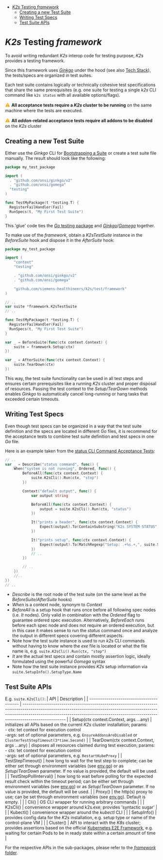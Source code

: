 <!--
SPDX-FileCopyrightText: © 2023 Siemens Healthcare GmbH

SPDX-License-Identifier: MIT
-->

- [*K2s* Testing *framework*](#k2s-testing-framework)
	- [Creating a new Test Suite](#creating-a-new-test-suite)
	- [Writing Test Specs](#writing-test-specs)
	- [Test Suite APIs](#test-suite-apis)


# *K2s* Testing *framework*
To avoid writing redundant *K2s* interop code for testing purpose, *K2s* provides a testing framework.

Since this framework uses [*Ginkgo*](https://onsi.github.io/ginkgo/#top) under the hood (see also [Tech Stack](../README.md#tech-stack)), the tests/specs are organized in test suites.

Each test suite contains logically or technically cohesive test specifications that share the same prerequisites (e.g. one suite for testing a single *k2s* CLI command like `k2s status` with all available options/flags).

<span style="color:orange;font-size:medium">**⚠** </span> **All acceptance tests require a *K2s* cluster to be running** on the same machine where the tests are executed.

<span style="color:orange;font-size:medium">**⚠** </span> **All *addon*-related acceptance tests require all addons to be disabled** on the *K2s* cluster

## Creating a new Test Suite
Either use the *Ginkgo* CLI for [Bootstrapping a Suite](https://onsi.github.io/ginkgo/#bootstrapping-a-suite) or create a test suite file manually. The result should look like the following:

```go
package my_test_package

import (
  . "github.com/onsi/ginkgo/v2"
  . "github.com/onsi/gomega"
  "testing"
)

func TestMyPackage(t *testing.T) {
  RegisterFailHandler(Fail)
  RunSpecs(t, "My First Test Suite")
}
```
This 'glue' code ties the [*Go* testing package](https://pkg.go.dev/testing) and [*Ginkgo*](https://onsi.github.io/ginkgo/#top)/[*Gomega*](https://onsi.github.io/gomega/#top) together.

To make use of the *framework*, obtain a *K2sTestSuite* instance in the *BeforeSuite* hook and dispose it in the *AfterSuite* hook:

```go
package my_test_package

import (
	"context"
	"testing"

	. "github.com/onsi/ginkgo/v2"
	. "github.com/onsi/gomega"

	"github.com/siemens-healthineers/k2s/test/framework"
)

// ..
var suite *framework.K2sTestSuite
// ..

func TestMyPackage(t *testing.T) {
  RegisterFailHandler(Fail)
  RunSpecs(t, "My First Test Suite")
}

var _ = BeforeSuite(func(ctx context.Context) {
	suite = framework.Setup(ctx)
})

var _ = AfterSuite(func(ctx context.Context) {
	suite.TearDown(ctx)
})
```
This way, the test suite functionality can be used in all test steps and ensures certain prerequisites like a running *K2s* cluster and proper disposal of resources. Passing the test context to the *Setup/TearDown* methods enables *Ginkgo* to automatically cancel long-running or hang tasks that exceeded certain timeouts.

## Writing Test Specs
Even though test specs can be organized in a way that the test suite definition and the specs are located in different *Go* files, it is recommend for the acceptance tests to combine test suite definition and test specs in one *Go* file.

<!-- TODO: UPDATE -->
Here is an example taken from the [status CLI Command Acceptance Tests](../e2e/cli/cmd/status/setuprequired/status_test.go):

```go
// ..
var _ = Describe("status command", func() {
	When("system is not running", Ordered, func() {
		BeforeAll(func(ctx context.Context) {
			suite.K2sCli().Run(ctx, "stop")
		})

		Context("default output", func() {
			var output string

			BeforeAll(func(ctx context.Context) {
				output = suite.K2sCli().Run(ctx, "status")
			})

			It("prints a header", func(ctx context.Context) {
				Expect(output).To(ContainSubstring("K2s SYSTEM STATUS"))
			})

			It("prints setup", func(ctx context.Context) {
				Expect(output).To(MatchRegexp("Setup: .+%s.+,", suite.SetupInfo().Name))
			})
			// ..
		})

        // ..
    })
    //..
})
// ..
```
- *Describe* is the root node of the test suite (on the same level as the *BeforeSuite*/*AfterSuite* hooks)
- *When* is a context node, synonym to *Context*
- *BeforeAll* is a setup hook that runs once before all following spec nodes (i.e. *It* nodes). Only valid in combination with the *Ordered* flag to guarantee ordered spec execution. Alternatively, *BeforeEach* runs before each spec node and does not require an ordered execution, but in this case it makes sense to run the *status* command once and analyze the output in different specs covering different aspects.
- Note how the test suite instance is used to run *k2s* CLI commands without having to know where the *exe* file is located or what the file name is, e.g. `suite.K2sCli().Run(ctx, "stop")`
- *It* are the actual test specs and contain mostly assertion logic, ideally formulated using the powerful *Gomega* syntax
- Note how the test suite instance provides *K2s* setup information via `suite.SetupInfo().SetupType.Name`

## Test Suite APIs
E.g. `suite.K2sCli()`:
| API                                        | Description                                                                                                                                                                                                                                                      |
| ------------------------------------------ | ---------------------------------------------------------------------------------------------------------------------------------------------------------------------------------------------------------------------------------------------------------------- |
| Setup(ctx context.Context, args ...any)    | initializes all APIs based on the current *K2s* cluster installation; params:<br>- ctx: tet context for execution control<br>-args: set of optional parameters, e.g. `EnsureAddonsAreDisabled` or `ClusterTestStepTimeout(3*time.Second)`                        |
| TearDown(ctx context.Context, args ...any) | disposes all resources claimed during test execution; params:<br>- ctx: tet context for execution control<br>-args: set of optional parameters, e.g. `RestartKubeProxy`                                                                                          |
| TestStepTimeout()                          | how long to wait for the test step to complete; can be either set through environment variables (see [env.go](env.go)) or as *Setup*/*TearDown* parameter. If no value is provided, the default will be used.                                                    |
| TestStepPollInterval()                     | how long to wait before polling for the expected result check within the timeout period; can be either set through environment variables (see [env.go](env.go)) or as *Setup*/*TearDown* parameter. If no value is provided, the default will be used.           |
| Proxy()                                    | the http(s) proxy to use; can be set through environment variables (see [env.go](env.go)). Default is empty.                                                                                                                                                     |  |
| Cli()                                      | OS CLI wrapper for running arbitrary commands                                                                                                                                                                                                                    |  |
| K2sCli()                                   | convenience wrapper around k2s.exe; provides 'syntactic sugar'                                                                                                                                                                                                   |  |
| Kubectl()                                  | convenience wrapper around the *kubectl* CLI                                                                                                                                                                                                                     |  |
| SetupInfo()                                | provides config data for the *K2s* installation, e.g. setup type or name of the control-plane VM                                                                                                                                                                 |  |
| Cluster()                                  | API to interact with the *K8s* cluster; provides assertions based on the official [Kubernetes E2E Framework](https://github.com/kubernetes-sigs/e2e-framework#e2e-framework), e.g. waiting for certain Pods to be in ready state within a certain amount of time |

For the respective APIs in the sub-packages, please refer to the [*framework* folder](./).